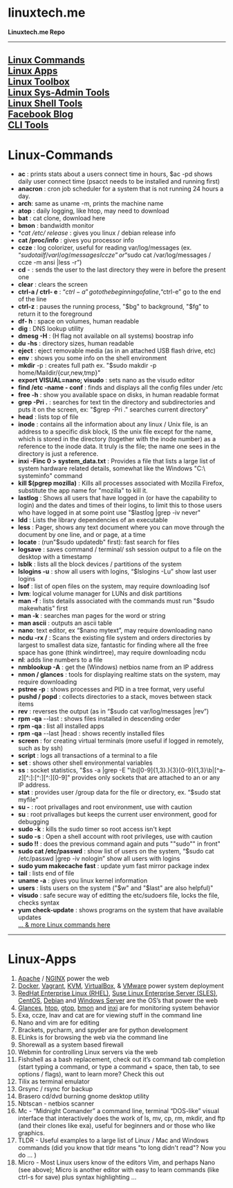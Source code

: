 # linuxtech.me

**Linuxtech.me Repo**

----
[Linux Commands](#Linux-Commands)  
[Linux Apps](#Linux-Apps)  
[Linux Toolbox](http://cb.vu/unixtoolbox.xhtml)  
[Linux Sys-Admin Tools](https://github.com/epcim/awesome-sysadmin2)  
[Linux Shell Tools](https://github.com/alebcay/awesome-shell/blob/master/README.md)  
[Facebook Blog](https://www.facebook.com/stewalexandercom)  
[CLI Tools](https://github.com/agarrharr/awesome-cli-apps)  
----

# Linux-Commands

-  **ac** : prints stats about a users connect time in hours, $ac -pd shows daily user connect time (​psacct needs to be installed and running first)  
-  **anacron** : cron job scheduler for a system that is not running 24 hours a day.  
-  **arch**: same as uname -m, prints the machine name  
-  **atop** : daily logging, like htop, may need to download  
-  **bat** : cat clone, download here  
-  **bmon** : bandwidth monitor  
-  **cat /etc/ *release** : gives you linux / debian release info  
-  **cat /proc/info** : gives you processor info  
-  **ccze** : log colorizer, useful for reading var/log/messages (ex. “$sudo tailf /varl/og/messages I ccze” or “$sudo cat /var/log/messages / ccze -m ansi |less -r”)  
-  **cd** - : sends the user to the last directory they were in before the present one  
-  **clear** : clears the screen  
-  **ctrl-a / ctrl- e** : “$ctrl-a” go to the beginning of a line, “$ctrl-e” go to the end of the line  
-  **ctrl-z** : pauses the running process, "$bg" to background, "$fg" to return it to the foreground  
-  **df- h** : space on volumes, human readable  
-  **dig** : DNS lookup utility  
-  **dmesg -H** : (H flag not available on all systems) boostrap info  
-  **du -hs** : directory sizes, human readable  
-  **eject** : eject removable media (as in an attached USB flash drive, etc)  
-  **env** : shows you some info on the shell environment  
-  **mkdir** -p : creates full path ex. "$sudo makdir -p home/Maildir/{cur,new,tmp}"  
-  **export VISUAL=nano; visudo** : sets nano as the visudo editor  
-  **find /etc -name - conf** : finds and displays all the config files under /etc  
-  **free -h** : show you available space on disks, in human readable format  
-  **grep -Pri .** : searches for text tin the directory and subdirectories and puts it on the screen, ex: "$grep -Pri ." searches current directory"  
-  **head** : lists top of file  
-  **inode** : contains all the information about any linux / Unix file, is an address to a specific disk block, IS the unix file except for the name, which is stored in the directory (together with the inode number) as a reference to the inode data. It truly is the file; the name one sees in the directory is just a reference.  
-  **inxi -Finc 0 > system_data.txt** : Provides a file that lists a large list of system hardware related details, somewhat like the Windows "C:\ systeminfo" command  
-  **kill $(pgrep mozilla)** : Kills all processes associated with Mozilla Firefox, substitute the app name for "mozilla" to kill it.  
-  **lastlog** : Shows all users that have logged in (or have the capability to login) and the dates and times of their logins, to limit this to those users who have logged in at some point use "$lastlog |grep -iv never"  
-  **ldd** : Lists the library dependencies of an executable  
-  **less** : Pager, shows any text document where you can move through the document by one line, and or page, at a time  
-  **locate** : (run"$sudo updatedb" first): fast search for files  
-  **logsave** : saves command / terminal/ ssh session output to a file on the desktop with a timestamp  
-  **lsblk** : lists all the block devices / partitions of the system  
-  **lslogins -u** : show all users with logins, “$lslogins -Lu” show last user logins  
-  **lsof** : list of open files on the system, may require downloading lsof  
-  **lvm**: logical volume manager for LUNs and disk partitions  
-  **man -f** : lists details associated with the commands must run "$sudo makewhatis" first  
-  **man -k** : searches man pages for the word or string  
-  **man ascii** : outputs an ascii table  
-  **nano**: text editor, ex “$nano mytext”, may require downloading nano  
-  **ncdu -rx /** : Scans the existing file system and orders directories by largest to smallest data size, fantastic for finding where all the free space has gone (think windirtree), may require downloading ncdu  
-  **nl**: adds line numbers to a file  
- **nmblookup -A** : get the (Windows) netbios name from an IP address  
-  **nmon / glances** : tools for displaying realtime stats on the system, may require downloading  
-  **pstree -p** : shows processes and PID in a tree format, very useful  
-  **pushd / popd** : collects directories to a stack, moves between stack items  
-  **rev** : reverses the output (as in “$sudo cat var/log/messages |rev”)  
- **rpm -qa** --last : shows files installed in descending order  
-  **rpm -qa** : list all installed apps  
-  **rpm -qa** --last |head : shows recently installed files  
-  **screen** : for creating virtual terminals (more useful if logged in remotely, such as by ssh)  
-  **script** : logs all transactions of a terminal to a file  
-  **set** : shows other shell environmental variables  
-  **ss** : socket statistics, "$ss -a |grep -E "\b([0-9]{1,3}\.){3}[0-9]{1,3}\b|[^a-z][^:]:[^:][^:][0-9]" provides only sockets that are attached to an or any IP address.  
-  **stat** : provides user /group data for the file or directory, ex. “$sudo stat myfile”  
-  **su -** : root privallages and root environment, use with caution  
-  **su** : root privallages but keeps the current user environment, good for debugging  
-  **sudo -k** : kills the sudo timer so root access isn't kept  
-  **sudo -s** : Open a shell account with root privileges, use with caution  
-  **sudo !!** : does the previous command again and puts ""sudo"" in front"  
-  **sudo cat /etc/passwd** : show list of users on the system, “$sudo cat /etc/passwd |grep -iv nologin” show all users with logins  
-  **sudo yum makecache fast** : update yum fast mirror package index  
-  **tail** : lists end of file  
-  **uname -a** : gives you linux kernel information  
-  **users** : lists users on the system ("$w" and "$last" are also helpful)"  
-  **visudo** : safe secure way of editting the etc/sudoers file, locks the file, checks syntax  
- **yum check-update** : shows programs on the system that have available updates  
[… & more Linux commands here](http://www.linux-commands-examples.com/_alpha-numerical)
----

# Linux-Apps

1.  [Apache](https://httpd.apache.org) / [NGINX](https://nginx.org/en/) power the web
2.  [Docker](https://www.docker.com/), [Vagrant](https://www.vagrantup.com/), [KVM](https://www.linux-kvm.org/page/Main_Page), [VirtualBox](https://www.virtualbox.org/), & [VMware](https://www.vmware.com/) power system deployment
3.  [RedHat Enterprise Linux (RHEL)](https://www.redhat.com/en/technologies/linux-platforms/enterprise-linux), [Suse Linux Enterprise Server (SLES)](https://www.suse.com/products/server/), [CentOS](https://www.centos.org/), [Debian](https://www.debian.org/) and [Windows Server](https://www.microsoft.com/en-us/cloud-platform/windows-server) are the OS’s that power the web
4.  [Glances](https://nicolargo.github.io/glances/), [htop](http://hisham.hm/htop/), [gtop](https://github.com/aksakalli/gtop), [bmon](https://github.com/tgraf/bmon) and [inxi](https://smxi.org/docs/inxi.htm) are for monitoring system behavior
5.  Exa, ccze, lnav and cat are for viewing stuff in the command line
6.  Nano and vim are for editing
7.  Brackets, pycharm, and spyder are for python development
8.  ELinks is for browsing the web via the command line
9.  Shorewall as a system based firewall
10.  Webmin for controlling Linux servers via the web
11.  Fishshell as a bash replacement, check out it’s command tab completion (start typing a command, or type a command + space, then tab, to see options / flags), want to learn more? Check this out
12.  Tilix as terminal emulator
13.  Grsync / rsync for backup
14.  Brasero cd/dvd burning gnome desktop utility
15.  Nbtscan - netbios scanner
16.  Mc - “Midnight Comander” a command line, terminal “DOS-like” visual interface that interactively does the work of ls, mv, cp, rm, mkdir, and ftp (and their clones like exa), useful for beginners and or those who like graphics.
17.  TLDR - Useful examples to a large list of Linux / Mac and Windows commands (did you know that tldr means "to long didn't read"? Now you do ... )
18.  Micro - Most Linux users know of the editors Vim, and perhaps Nano (see above); Micro is another editor with easy to learn commands (like ctrl-s for save) plus syntax highlighting ...
